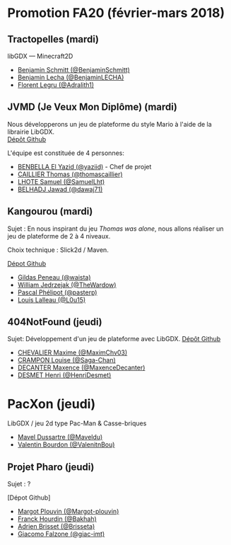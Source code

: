 # Promotion FA20 (février-mars 2018)

## Tractopelles (mardi)

libGDX — Minecraft2D

- [Benjamin Schmitt (@BenjaminSchmitt)](https://github.com/BenjaminSchmitt)
- [Benjamin Lecha (@BenjaminLECHA)](https://github.com/BenjaminLECHA)
- [Florent Legru (@Adralith1)](https://github.com/Adralith1)

## JVMD (Je Veux Mon Diplôme) (mardi)

Nous développerons un jeu de plateforme du style Mario à l'aide de la librairie LibGDX.  
[Dépôt Github](https://github.com/SamuelLht/PRJ_JAVA_IMT)  

L'équipe est constituée de 4 personnes:  
- [BENBELLA El Yazid (@yaziid)](https://github.com/yaziid) - Chef de projet
- [CAILLIER Thomas (@thomascaillier)](https://github.com/thomascaillier)
- [LHOTE Samuel (@SamuelLht)](https://github.com/SamuelLht)
- [BELHADJ Jawad (@dawaj71)](https://github.com/dawaj71)

## Kangourou (mardi)

Sujet : En nous inspirant du jeu _Thomas was alone_, nous allons réaliser un jeu de plateforme de 2 à 4 niveaux.

Choix technique : Slick2d / Maven.

[Dépot Github](https://github.com/pasterp/kangourou)

- [Gildas Peneau (@waista)](https://github.com/waista)
- [William Jedrzejak (@TheWardow)](https://github.com/TheWardow)
- [Pascal Phélipot (@pasterp)](https://github.com/pasterp)
- [Louis Lalleau (@L0u15)](https://github.com/L0u15)

## 404NotFound (jeudi)

Sujet: Développement d'un jeu de plateforme avec LibGDX.
[Dépôt Github](https://github.com/Saga-Chan/404NotFound.git)

- [CHEVALIER Maxime (@MaximChv03)](https://github.com/MaximChv03)
- [CRAMPON Louise (@Saga-Chan)](https://github.com/Saga-Chan)
- [DECANTER Maxence (@MaxenceDecanter)](https://github.com/MaxenceDecanter)
- [DESMET Henri (@HenriDesmet)](https://github.com/HenriDesmet)

# PacXon (jeudi)

LibGDX / jeu 2d type Pac-Man & Casse-briques

- [Mavel Dussartre (@Maveldu)](https://github.com/Maveldu)
- [Valentin Bourdon (@ValenitnBou)](https://github.com/ValentinBou)


## Projet Pharo  (jeudi)

Sujet : ?

[Dépot Github]

- [Margot Plouvin (@Margot-plouvin)](https://github.com/Margot-plouvin)
- [Franck Hourdin (@Bakhah)](https://github.com/Bakhah)
- [Adrien Brisset (@Brisseta)](https://github.com/Brisseta)
- [Giacomo Falzone (@giac-imt)](https://github.com/giac-imt)

